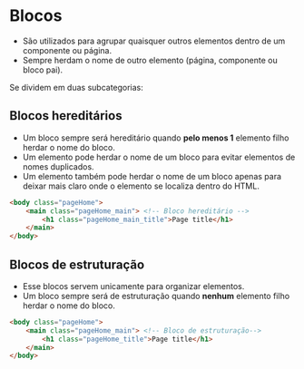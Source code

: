 # Blocos
- São utilizados para agrupar quaisquer outros elementos dentro de um componente ou página.
- Sempre herdam o nome de outro elemento (página, componente ou bloco pai).    

Se dividem em duas subcategorias:

## Blocos hereditários    
- Um bloco sempre será hereditário quando **pelo menos 1** elemento filho herdar o nome do bloco.
- Um elemento pode herdar o nome de um bloco para evitar elementos de nomes duplicados.
- Um elemento também pode herdar o nome de um bloco apenas para deixar mais claro onde o elemento se localiza dentro do HTML.
  
```html
<body class="pageHome">
	<main class="pageHome_main"> <!-- Bloco hereditário -->
		<h1 class="pageHome_main_title">Page title</h1>
	</main>
</body>
```

## Blocos de estruturação    
- Esse blocos servem unicamente para organizar elementos.
- Um bloco sempre será de estruturação quando **nenhum** elemento filho herdar o nome do bloco.
  
```html
<body class="pageHome">
	<main class="pageHome_main"> <!-- Bloco de estruturação-->
		<h1 class="pageHome_title">Page title</h1>
	</main>
</body>
```